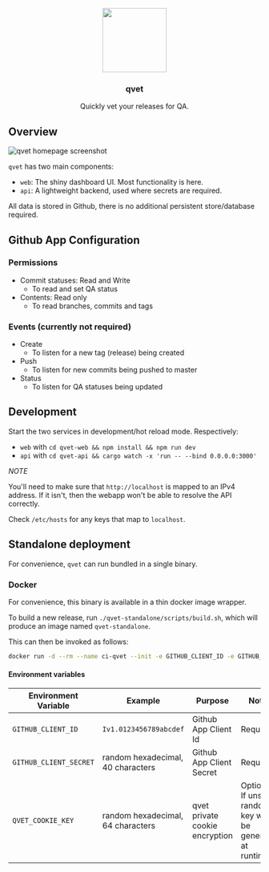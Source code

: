 <p align="center">
  <img src="./img/qvet_icon.png" width="128px" height="128px">
  
  <h3 align="center">qvet</h3>

  <p align="center">
    Quickly vet your releases for QA.
  </p>
</p>

## Overview

![qvet homepage screenshot](./img/qvet_qvet_demo.png)

`qvet` has two main components:

- `web`: The shiny dashboard UI. Most functionality is here.
- `api`: A lightweight backend, used where secrets are required.

All data is stored in Github, there is no additional persistent store/database required.

## Github App Configuration

### Permissions

- Commit statuses: Read and Write
  - To read and set QA status
- Contents: Read only
  - To read branches, commits and tags

### Events (currently not required)

- Create
  - To listen for a new tag (release) being created
- Push
  - To listen for new commits being pushed to master
- Status
  - To listen for QA statuses being updated

## Development

Start the two services in development/hot reload mode. Respectively:

- `web` with `cd qvet-web && npm install && npm run dev`
- `api` with `cd qvet-api && cargo watch -x 'run -- --bind 0.0.0.0:3000'`

*NOTE*

You'll need to make sure that `http://localhost` is mapped to an IPv4 address.
If it isn't, then the webapp won't be able to resolve the API correctly.

Check `/etc/hosts` for any keys that map to `localhost`.

## Standalone deployment

For convenience, `qvet` can run bundled in a single binary.

### Docker

For convenience, this binary is available in a thin docker image wrapper.

To build a new release, run `./qvet-standalone/scripts/build.sh`, which will produce an image named `qvet-standalone`.

This can then be invoked as follows:

```bash
docker run -d --rm --name ci-qvet --init -e GITHUB_CLIENT_ID -e GITHUB_CLIENT_SECRET -e QVET_COOKIE_KEY -p 39106:39105 qvet-standalone --bind 0.0.0.0:39105
```

#### Environment variables

| Environment Variable   | Example                           | Purpose                        | Notes                                                          |
| ---------------------- | --------------------------------- | ------------------------------ | -------------------------------------------------------------- |
| `GITHUB_CLIENT_ID`     | `Iv1.0123456789abcdef`            | Github App Client Id           | Required                                                       |
| `GITHUB_CLIENT_SECRET` | random hexadecimal, 40 characters | Github App Client Secret       | Required                                                       |
| `QVET_COOKIE_KEY`      | random hexadecimal, 64 characters | qvet private cookie encryption | Optional. If unset, a random key will be generated at runtime. |
